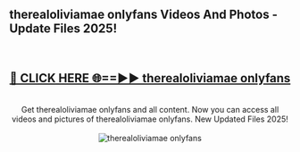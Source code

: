 <h2>therealoliviamae onlyfans Videos And Photos - Update Files 2025!</h2>
<br>
<div align="center">
<h2><a href="https://linkcuts.com/hfmhzwbr" rel="nofollow">🔴 CLICK HERE 🌐==►► therealoliviamae onlyfans</a></h2>
<br>
Get therealoliviamae onlyfans and all content. Now you can access all videos and pictures of therealoliviamae onlyfans. New Updated Files 2025!
<br>
<br>
<a href="https://linkcuts.com/hfmhzwbr" rel="nofollow" data-target="animated-image.originalLink"><img src="https://i.ibb.co.com/WyWwxjT/player-gif2.gif" alt="therealoliviamae onlyfans" style="max-width: 100%; display: inline-block;" data-target="animated-image.originalImage"></a>
</div>
<br>